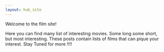 ```yaml
---
layout: hub_site
---
```

Welcome to the film site!

Here you can find many list of interesting movies. Some long some short, but most interesting.
These posts contain lists of films that can pique your interest.
Stay Tuned for more !!!!